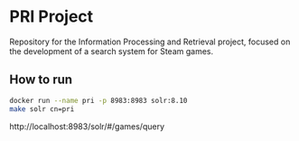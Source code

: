 # PRI Project
Repository for the Information Processing and Retrieval project, focused on the development of a search system for Steam games.

## How to run

```bash
docker run --name pri -p 8983:8983 solr:8.10
make solr cn=pri
```

http://localhost:8983/solr/#/games/query
